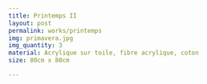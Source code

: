 ```yaml
---
title: Printemps II
layout: post
permalink: works/printemps
img: primavera.jpg
img_quantity: 3
material: Acrylique sur toile, fibre acrylique, coton
size: 80cm x 80cm

---
```


